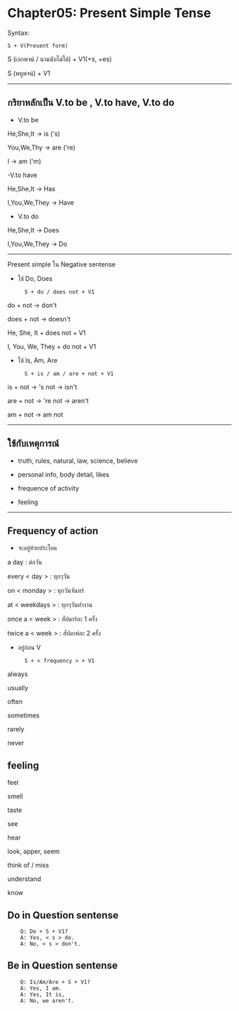 # Chapter05: Present Simple Tense

Syntax: 
    
    S + V(Present form)

S (เอกพจน์ / นามนับไม่ได้) + V1(+s, +es)

S (พหูพจน์) + V1

---
## กริยาหลักเป็น V.to be , V.to have, V.to do

- V.to be

He,She,It -> is         ('s)

You,We,Thy -> are     ('re)

I  -> am               ('m)

-V.to have

He,She,It -> Has

I,You,We,They -> Have

- V.to do

He,She,It -> Does

I,You,We,They -> Do

---

Present simple ใน Negative sentense

- ใช้ Do, Does

        S + do / does not + V1

do + not -> don't

does + not -> doesn't

He, She, It + does not + V1

I, You, We, They + do not + V1

- ใช้ Is, Am, Are

        S + is / am / are + not + V1

is + not -> 's not -> isn't

are + not -> 're not -> aren't

am + not -> am not

---
## ใช้กับเหตุการณ์ 

-  truth, rules, natural, law, science, believe

- personal info, body detail, likes

- frequence of activity

- feeling

---

## Frequency of action

- จะอยู่ท้ายประโยค

a day : ต่อวัน

every < day > : ทุกๆวัน
 
on < monday > : ทุกวันจันทร์

at < weekdays > : ทุกๆวันทำงาน

once a < week > : สัปดาร์ละ 1 ครั้ง

twice a < week > : สัปดาห์ละ 2 ครั้ง

- อยู่ก่อน V

        S + < frequency > + V1

always

usually

often

sometimes

rarely

never 

## feeling 

feel

smell

taste

see

hear

look, apper, seem

think of / miss

understand

know

## Do in Question sentense

        Q: Do + S + V1?
        A: Yes, < s > do.
        A: No, < s > don't.

## Be in Question sentense

        Q: Is/Am/Are + S + V1?
        A: Yes, I am.
        A: Yes, It is,
        A: No, we aren't.

